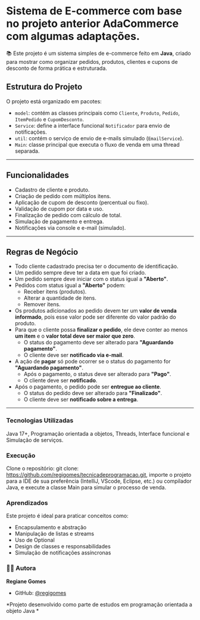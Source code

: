 # Sistema de E-commerce com base no projeto anterior AdaCommerce com algumas adaptações.

📚 Este projeto é um sistema simples de e-commerce feito em **Java**, criado para mostrar como organizar pedidos, produtos, clientes e cupons de desconto de forma prática e estruturada.


## Estrutura do Projeto

O projeto está organizado em pacotes:

- `model`: contém as classes principais como `Cliente`, `Produto`, `Pedido`, `ItemPedido` e `CupomDesconto`.
- `Service`: define a interface funcional `Notificador` para envio de notificações.
- `util`: contém o serviço de envio de e-mails simulado (`EmailService`).
- `Main`: classe principal que executa o fluxo de venda em uma thread separada.

---

##  Funcionalidades

- Cadastro de cliente e produto.
- Criação de pedido com múltiplos itens.
- Aplicação de cupom de desconto (percentual ou fixo).
- Validação de cupom por data e uso.
- Finalização de pedido com cálculo de total.
- Simulação de pagamento e entrega.
- Notificações via console e e-mail (simulado).

---

##  Regras de Negócio

- Todo cliente cadastrado precisa ter o documento de identificação.
- Um pedido sempre deve ter a data em que foi criado.
- Um pedido sempre deve iniciar com o status igual a **"Aberto"**.
- Pedidos com status igual a **"Aberto"** podem:
  - Receber itens (produtos).
  - Alterar a quantidade de itens.
  - Remover itens.
- Os produtos adicionados ao pedido devem ter um **valor de venda informado**, pois esse valor pode ser diferente do valor padrão do produto.
- Para que o cliente possa **finalizar o pedido**, ele deve conter ao menos **um item** e o **valor total deve ser maior que zero**.
  - O status do pagamento deve ser alterado para **"Aguardando pagamento"**.
  - O cliente deve ser **notificado via e-mail**.
- A ação de **pagar** só pode ocorrer se o status do pagamento for **"Aguardando pagamento"**.
  - Após o pagamento, o status deve ser alterado para **"Pago"**.
  - O cliente deve ser **notificado**.
- Após o pagamento, o pedido pode ser **entregue ao cliente**.
  - O status do pedido deve ser alterado para **"Finalizado"**.
  - O cliente deve ser **notificado sobre a entrega**.

---

### Tecnologias Utilizadas
Java 17+, Programação orientada a objetos, Threads, Interface funcional e Simulação de serviços.

### Execução
 Clone o repositório: git clone: https://github.com/regigomes/tecnicadeprogramacao.git, importe o projeto para a IDE de sua preferência (IntelliJ, VScode, Eclipse, etc.) ou compilador Java, e execute a classe Main para simular o processo de venda.
 
### Aprendizados
Este projeto é ideal para praticar conceitos como:
- Encapsulamento e abstração
- Manipulação de listas e streams
- Uso de Optional
- Design de classes e responsabilidades
- Simulação de notificações assíncronas

### 👨‍💻 Autora

**Regiane Gomes**
- GitHub: [@regigomes](https://github.com/regigomes)


*Projeto desenvolvido como parte de estudos em programação orientada a objeto Java *
